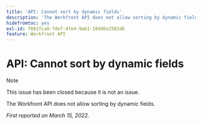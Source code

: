 ```yaml
---
title: 'API: Cannot sort by dynamic fields'
description: 'The Workfront API does not allow sorting by dynamic fields. '
hidefromtoc: yes
exl-id: f681fca8-7def-4fe4-9ab1-18dd6e2502d6
feature: Workfront API
---
```

# API: Cannot sort by dynamic fields

<!--Requested article: Article exists to let people know they can't do this.-->

>[!NOTE]
>
>This issue has been closed because it is not an issue.

The Workfront API does not allow sorting by dynamic fields. 

_First reported on March 15, 2022._
